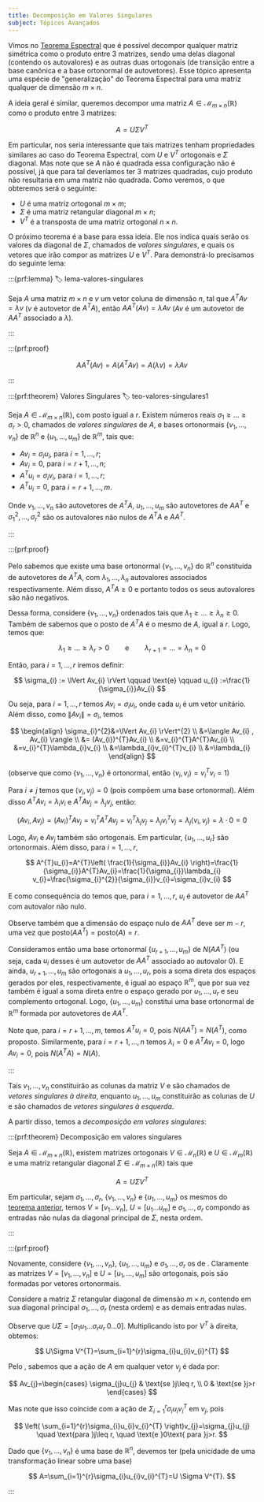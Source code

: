 ```yaml
---
title: Decomposição em Valores Singulares
subject: Tópicos Avançados
---
```


Vimos no [Teorema Espectral](teorema-espectral.md) que é possível decompor qualquer matriz simétrica como o produto entre 3 matrizes, sendo uma delas diagonal (contendo os autovalores) e as outras duas ortogonais (de transição entre a base canônica e a base ortonormal de autovetores). Esse tópico apresenta uma espécie de "generalização" do Teorema Espectral para uma matriz qualquer de dimensão $m \times n$.

A ideia geral é similar, queremos decompor uma matriz $A\in \mathcal{M}_{m\times n}(\mathbb{R})$ como o produto entre 3 matrizes:

$$
A=U\Sigma V^{T}
$$

Em particular, nos seria interessante que tais matrizes tenham propriedades similares ao caso do Teorema Espectral, com $U$ e $V^{T}$ ortogonais e $\Sigma$ diagonal. Mas note que se $A$ não é quadrada essa configuração não é possível, já que para tal deveríamos ter 3 matrizes quadradas, cujo produto não resultaria em uma matriz não quadrada. Como veremos, o que obteremos será o seguinte:

- $U$ é uma matriz ortogonal $m\times m$;
- $\Sigma$ é uma matriz retangular diagonal $m\times n$;
- $V^{T}$ é a transposta de uma matriz ortogonal $n\times n$.

O próximo teorema é a base para essa ideia. Ele nos indica quais serão os valores da diagonal de $\Sigma$, chamados de *valores singulares*, e quais os vetores que irão compor as matrizes $U$ e $V^{T}$. Para demonstrá-lo precisamos do seguinte lema:

:::{prf:lemma}
:label: lema-valores-singulares

Seja $A$ uma matriz $m\times n$ e $v$ um vetor coluna de dimensão $n$, tal que $A^{T}Av=\lambda v$ ($v$ é autovetor de $A^{T}A$), então $AA^{T}(Av)=\lambda Av$ ($Av$ é um autovetor de $AA^{T}$ associado a $\lambda$).

:::

:::{prf:proof}

$$
AA^{T}(Av)=A(A^{T}Av)=A(\lambda v)=\lambda Av
$$

:::

:::{prf:theorem} Valores Singulares
:label: teo-valores-singulares1

Seja $A\in \mathcal{M}_{m\times n}(\mathbb{R})$, com posto igual a $r$. Existem números reais $\sigma_{1}\geq \dots\geq \sigma_{r}>0$, chamados de *valores singulares* de $A$, e bases ortonormais $\{ v_{1},\dots,v_{n} \}$ de $\mathbb{R}^{n}$ e $\{ u_{1},\dots,u_{m} \}$ de $\mathbb{R}^{m}$, tais que:

- $Av_{i}=\sigma_{i}u_{i}$, para $i=1,\dots,r$;
- $Av_{i}=0$, para $i=r+1,\dots,n$;
- $A^{T}u_{i}=\sigma_{i}v_{i}$, para $i=1,\dots,r$;
- $A^{T}u_{i}=0$, para $i=r+1,\dots,m$.

Onde $v_{1},\dots,v_{n}$ são autovetores de $A^{T}A$, $u_{1},\dots,u_{m}$ são autovetores de $AA^{T}$ e $\sigma_{1}^{2},\dots,\sigma_{r}^{2}$ são os autovalores não nulos de $A^{T}A$ e $AA^{T}$.

:::

:::{prf:proof}

Pelo [](#pre-teorema-valores-singulares) sabemos que existe uma base ortonormal $\{ v_{1},\dots,v_{n} \}$ do $\mathbb{R}^{n}$ constituída de autovetores de $A^{T}A$, com $\lambda_{1},\dots,\lambda_{n}$ autovalores associados respectivamente. Além disso, $A^{T}A\geq0$ e portanto todos os seus autovalores são não negativos.

Dessa forma, considere $\{ v_{1} ,\dots,v_{n}\}$ ordenados tais que $\lambda_{1}\geq \dots\geq \lambda_{n}\geq0$. Também de [](#pre-teorema-valores-singulares) sabemos que o posto de $A^{T}A$ é o mesmo de $A$, igual a $r$. Logo, temos que:

$$
\lambda_{1}\geq\dots\geq \lambda_{r}>0 \qquad \text{e} \qquad \lambda_{r+1}=\dots=\lambda_{n}=0
$$

Então, para $i=1,\dots,r$ iremos definir:

$$
\sigma_{i} := \lVert Av_{i} \rVert \qquad \text{e} \qquad u_{i} :=\frac{1}{\sigma_{i}}Av_{i}
$$

Ou seja, para $i=1,\dots,r$ temos $Av_{i}=\sigma_{i}u_{i}$, onde cada $u_{i}$ é um vetor unitário. Além disso, como $\lVert Av_{i} \rVert=\sigma_{i}$, temos

$$
\begin{align}
\sigma_{i}^{2}&=\lVert Av_{i} \rVert^{2} \\
&=\langle Av_{i} , Av_{i} \rangle  \\
&= (Av_{i})^{T}Av_{i} \\
&=v_{i}^{T}A^{T}Av_{i} \\
&=v_{i}^{T}\lambda_{i}v_{i} \\
&=\lambda_{i}v_{i}^{T}v_{i} \\
&=\lambda_{i}
\end{align}
$$

(observe que como $\{ v_{1},\dots,v_{n} \}$ é ortonormal, então $\langle v_{i} , v_{i} \rangle=v_{i}^{T}v_{i}=1$)

Para $i\neq j$ temos que $\langle v_{i} , v_{j} \rangle=0$ (pois compõem uma base ortonormal). Além disso $A^{T}Av_{i}=\lambda_{i}v_{i}$ e $A^{T}Av_{j}=\lambda_{j}v_{j}$, então:

$$
\langle Av_{i} , Av_{j} \rangle=(Av_{i})^{T}Av_{j}=v_{i}^{T}A^{T}Av_{j}=v_{i}^{T}\lambda_{j}v_{j}=\lambda_{j}v_{i}^{T}v_{j}=\lambda_{j}\langle v_{i} , v_{j} \rangle=\lambda \cdot 0=0
$$

Logo, $Av_{i}$ e $Av_{j}$ também são ortogonais. Em particular, $\{ u_{1} ,\dots,u_{r}\}$ são ortonormais. Além disso, para $i=1,\dots,r$,

$$
A^{T}u_{i}=A^{T}\left( \frac{1}{\sigma_{i}}Av_{i} \right)=\frac{1}{\sigma_{i}}A^{T}Av_{i}=\frac{1}{\sigma_{i}}\lambda_{i} v_{i}=\frac{\sigma_{i}^{2}}{\sigma_{i}}v_{i}=\sigma_{i}v_{i}
$$

E como consequência do [](#lema-valores-singulares) temos que, para $i=1,\dots,r$, $u_{i}$ é autovetor de $AA^{T}$ com autovalor não nulo. 

Observe também que a dimensão do espaço nulo de $AA^{T}$ deve ser $m-r$, uma vez que $\text{posto}(AA^{T})=\text{posto}(A)=r$. 

Consideramos então uma base ortonormal $\{ u_{r+1},\dots,u_{m} \}$ de $N(AA^{T})$ (ou seja, cada $u_{i}$ desses é um autovetor de $AA^{T}$ associado ao autovalor $0$). E ainda, $u_{r+1},\dots,u_{m}$ são ortogonais a $u_{1},\dots,u_{r}$, pois a soma direta dos espaços gerados por eles, respectivamente, é igual ao espaço $\mathbb{R}^{m}$, que por sua vez também é igual a soma direta entre o espaço gerado por $u_{1},\dots,u_{r}$ e seu complemento ortogonal. Logo, $\{ u_{1},\dots,u_{m} \}$ constitui uma base ortonormal de $\mathbb{R}^{m}$ formada por autovetores de $AA^{T}$. 

Note que, para $i=r+1,\dots,m$, temos $A^{T}u_{i}=0$, pois $N(AA^{T})=N(A^{T})$, como proposto. Similarmente, para $i=r+1,\dots,n$ temos $\lambda_{i}=0$ e ${} A^{T}Av_{i}=0 {}$, logo $Av_{i}=0$, pois $N(A^{T}A)=N(A)$.

:::

Tais $v_{1},\dots,v_{n}$ constituirão as colunas da matriz $V$ e são chamados de *vetores singulares à direita*, enquanto $u_{1},\dots,u_{m}$ constituirão as colunas de $U$ e são chamados de *vetores singulares à esquerda*.

A partir disso, temos a *decomposição em valores singulares*:

:::{prf:theorem} Decomposição em valores singulares

Seja $A\in \mathcal{M}_{m\times n}(\mathbb{R})$, existem matrizes ortogonais $V\in \mathcal{M}_{n}(\mathbb{R})$ e $U\in \mathcal{M}_{m}(\mathbb{R})$ e uma matriz retangular diagonal $\Sigma \in \mathcal{M}_{m\times n}(\mathbb{R})$ tais que

$$
A=U\Sigma V^{T}
$$

Em particular, sejam $\sigma_{1},\dots,\sigma_{r}$, $\{ v_{1},\dots,v_{n} \}$ e $\{ u_{1},\dots,u_{m} \}$ os mesmos do [teorema anterior](#teo-valores-singulares1), temos $V=[v_{1}\dots v_{n}]$, $U=[u_{1}\dots u_{m}]$ e $\sigma_{1},\dots,\sigma_{r}$ compondo as entradas não nulas da diagonal principal de $\Sigma$, nesta ordem.

:::

:::{prf:proof}

Novamente, considere $\{ v_{1},\dots,v_{n} \}$, $\{ u_{1},\dots,u_{m} \}$ e $\sigma_{1},\dots,\sigma_{r}$ os de [](#teo-valores-singulares1). Claramente as matrizes $V=[v_{1},\dots,v_{n}]$ e $U=[u_{1},\dots,u_{m}]$ são ortogonais, pois são formadas por vetores ortonormais.

Considere a matriz $\Sigma$ retangular diagonal de dimensão $m \times n$, contendo em sua diagonal principal $\sigma_{1},\dots,\sigma_{r}$ (nesta ordem) e as demais entradas nulas.

Observe que $U\Sigma=[\sigma_{1}u_{1}\dots \sigma_{r}u_{r}\; 0\dots0]$. Multiplicando isto por $V^{T}$ à direita, obtemos:

$$
U\Sigma V^{T}=\sum_{i=1}^{r}\sigma_{i}u_{i}v_{i}^{T}
$$

Pelo [](#teo-valores-singulares1), sabemos que a ação de $A$ em qualquer vetor $v_{j}$ é dada por:

$$
Av_{j}=\begin{cases}
\sigma_{j}u_{j} & \text{se }j\leq r, \\
0 & \text{se }j>r
\end{cases}
$$

Mas note que isso coincide com a ação de $\Sigma_{i=1}^{r}\sigma_{i}u_{i}v_{i}^{T}$ em $v_{j}$, pois

$$
\left( \sum_{i=1}^{r}\sigma_{i}u_{i}v_{i}^{T} \right)v_{j}=\sigma_{j}u_{j} \quad \text{para }j\leq r, \quad \text{e }0\text{ para }j>r.
$$

Dado que $\{ v_{1},\dots,v_{n} \}$ é uma base de $\mathbb{R}^{n}$, devemos ter (pela unicidade de uma transformação linear sobre uma base)

$$
A=\sum_{i=1}^{r}\sigma_{i}u_{i}v_{i}^{T}=U \Sigma V^{T}.
$$

:::

